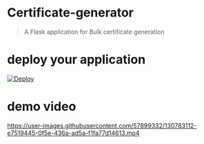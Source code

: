 # Certificate-generator
> A Flask application for Bulk certificate generation

# deploy your application

[![Deploy](https://www.herokucdn.com/deploy/button.svg)](https://heroku.com/deploy?template=https://github.com/gokulapap/certificate-generator)

# demo video

https://user-images.githubusercontent.com/57899332/130783112-e7519445-0f5e-436a-ad5a-f1fa77d14613.mp4



